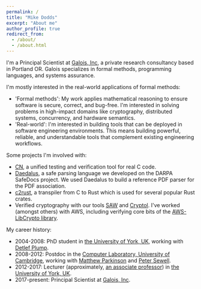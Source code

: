 ```yaml
---
permalink: /
title: "Mike Dodds"
excerpt: "About me"
author_profile: true
redirect_from: 
  - /about/
  - /about.html
---
```


I'm a Principal Scientist at [Galois, Inc](https://galois.com), a private research consultancy based in Portland OR. Galois specializes in formal methods, programming languages, and systems assurance. 

I'm mostly interested in the real-world applications of formal methods: 

* 'Formal methods': My work applies mathematical reasoning to ensure software is secure, correct, and bug-free. I'm interested in solving problems in high-impact domains like cryptography, distributed systems, concurrency, and hardware semantics. 
* 'Real-world': I'm interested in building tools that can be deployed in software engineering environments. This means building powerful, reliable, and understandable tools that complement existing engineering workflows. 

Some projects I'm involved with: 

* [CN](https://rems-project.github.io/cn-tutorial/), a unified testing and verification tool for real C code. 
* [Daedalus](https://galoisinc.github.io/daedalus/), a safe parsing language we developed on the DARPA SafeDocs project. We used Daedalus to build a reference PDF parser for the PDF association. 
* [c2rust](https://c2rust.com), a transpiler from C to Rust which is used for several popular Rust crates. 
* Verified cryptography with our tools [SAW](https://saw.galois.com) and [Cryptol](https://cryptol.net). I've worked (amongst others) with AWS, including verifying core bits of the [AWS-LibCrypto library](https://github.com/awslabs/aws-lc-verification). 

My career history: 
* 2004-2008: PhD student in [the University of York, UK](http://www.cs.york.ac.uk), working with [Detlef Plump](https://www-users.york.ac.uk/~djp10/). 
* 2008-2012: Postdoc in the [Computer Laboratory, University of Cambridge](https://www.cst.cam.ac.uk), working with [Matthew Parkinson](https://www.microsoft.com/en-us/research/people/mattpark/) and [Peter Sewell](https://www.cl.cam.ac.uk/~pes20/). 
* 2012-2017: Lecturer (approximately, [an associate professor](https://en.wikipedia.org/wiki/Academic_ranks_in_the_United_Kingdom)) in [the University of York, UK](http://www.cs.york.ac.uk). 
* 2017-present: Principal Scientist at [Galois, Inc](https://galois.com). 